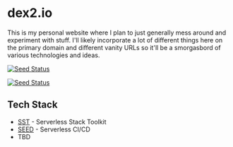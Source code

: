 # dex2.io

This is my personal website where I plan to just generally mess around and experiment with stuff. I'll likely incorporate a lot of different things here on the primary domain and different vanity URLs so it'll be a smorgasbord of various technologies and ideas. 

[![Seed Status](https://api.seed.run/dex2dot0/dex2io/stages/dev/build_badge)](https://console.seed.run/dex2dot0/dex2io)

[![Seed Status](https://api.seed.run/dex2dot0/dex2io/stages/production/build_badge)](https://console.seed.run/dex2dot0/dex2io)

## Tech Stack

- [SST](sst.dev) - Serverless Stack Toolkit
- [SEED](seed.run) - Serverless CI/CD
- TBD


